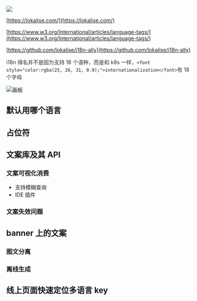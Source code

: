 ![](https://cdn.nlark.com/yuque/0/2024/png/87727/1724065520994-711c297e-7988-4b9b-8b48-d5356400462d.png)

[https://lokalise.com/](https://lokalise.com/)

[https://www.w3.org/International/articles/language-tags/](https://www.w3.org/International/articles/language-tags/)

[https://github.com/lokalise/i18n-ally](https://github.com/lokalise/i18n-ally)

<font style="color:rgba(25, 26, 31, 0.9);">i18n 得名并不是因为支持 18 个语种，而是和 k8s 一样，</font>`<font style="color:rgba(25, 26, 31, 0.9);">internationalization</font>`<font style="color:rgba(25, 26, 31, 0.9);">有 18 个字母</font>

![画板](https://cdn.nlark.com/yuque/0/2024/jpeg/87727/1724137163491-7283ef02-b469-46b0-806a-36eb7584f9e2.jpeg)

## 默认用哪个语言
## 占位符
## 文案库及其 API
### 文案可视化消费
+ 支持模糊查询
+ IDE 插件

### 文案失效问题
## banner 上的文案
### 图文分离
### 离线生成
## 线上页面快速定位多语言 key


